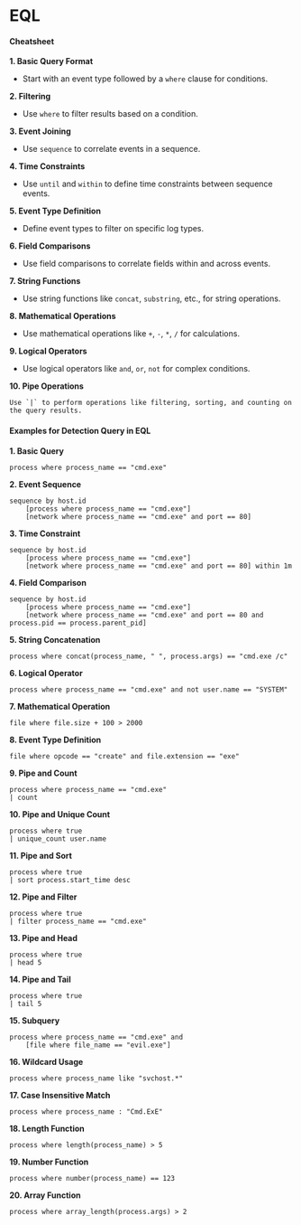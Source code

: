 # EQL

#### **Cheatsheet** <a href="#cheatsheet" id="cheatsheet"></a>

**1. Basic Query Format**

* Start with an event type followed by a `where` clause for conditions.

**2. Filtering**

* Use `where` to filter results based on a condition.

**3. Event Joining**

* Use `sequence` to correlate events in a sequence.

**4. Time Constraints**

* Use `until` and `within` to define time constraints between sequence events.

**5. Event Type Definition**

* Define event types to filter on specific log types.

**6. Field Comparisons**

* Use field comparisons to correlate fields within and across events.

**7. String Functions**

* Use string functions like `concat`, `substring`, etc., for string operations.

**8. Mathematical Operations**

* Use mathematical operations like `+`, `-`, `*`, `/` for calculations.

**9. Logical Operators**

* Use logical operators like `and`, `or`, `not` for complex conditions.

**10. Pipe Operations**

```
Use `|` to perform operations like filtering, sorting, and counting on the query results.
```

#### Examples for Detection Query in EQL <a href="#examples-for-detection-query-in-eql" id="examples-for-detection-query-in-eql"></a>

**1. Basic Query**

```
process where process_name == "cmd.exe"
```

**2. Event Sequence**

```
sequence by host.id
    [process where process_name == "cmd.exe"]
    [network where process_name == "cmd.exe" and port == 80]
```

**3. Time Constraint**

```
sequence by host.id
    [process where process_name == "cmd.exe"]
    [network where process_name == "cmd.exe" and port == 80] within 1m
```

**4. Field Comparison**

```
sequence by host.id
    [process where process_name == "cmd.exe"]
    [network where process_name == "cmd.exe" and port == 80 and process.pid == process.parent_pid]
```

**5. String Concatenation**

```
process where concat(process_name, " ", process.args) == "cmd.exe /c"
```

**6. Logical Operator**

```
process where process_name == "cmd.exe" and not user.name == "SYSTEM"
```

**7. Mathematical Operation**

```
file where file.size + 100 > 2000
```

**8. Event Type Definition**

```
file where opcode == "create" and file.extension == "exe"
```

**9. Pipe and Count**

```
process where process_name == "cmd.exe"
| count
```

**10. Pipe and Unique Count**

```
process where true
| unique_count user.name
```

**11. Pipe and Sort**

```
process where true
| sort process.start_time desc
```

**12. Pipe and Filter**

```
process where true
| filter process_name == "cmd.exe"
```

**13. Pipe and Head**

```
process where true
| head 5
```

**14. Pipe and Tail**

```
process where true
| tail 5
```

**15. Subquery**

```
process where process_name == "cmd.exe" and
    [file where file_name == "evil.exe"]
```

**16. Wildcard Usage**

```
process where process_name like "svchost.*"
```

**17. Case Insensitive Match**

```
process where process_name : "Cmd.ExE"
```

**18. Length Function**

```
process where length(process_name) > 5
```

**19. Number Function**

```
process where number(process_name) == 123
```

**20. Array Function**

```
process where array_length(process.args) > 2
```

